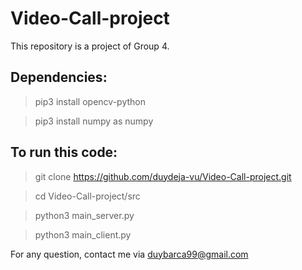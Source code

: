 # Video-Call-project
This repository is a project of Group 4. 

## Dependencies:
> pip3 install opencv-python

> pip3 install numpy as numpy

## To run this code:
> git clone https://github.com/duydeja-vu/Video-Call-project.git

> cd Video-Call-project/src

> python3 main_server.py

> python3 main_client.py

For any question, contact me via duybarca99@gmail.com